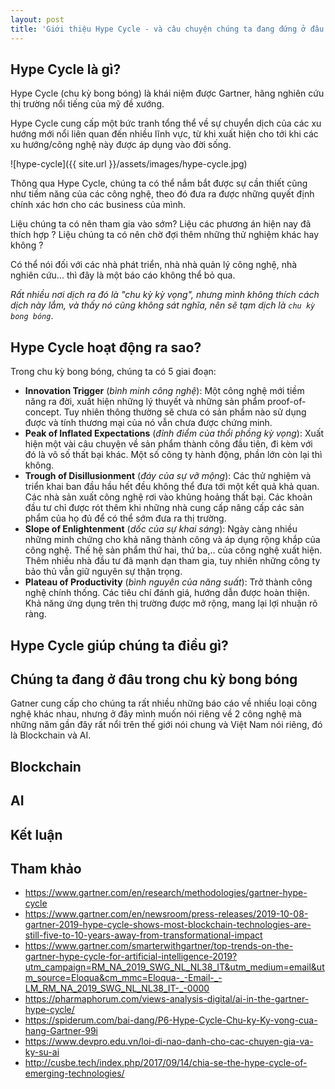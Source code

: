 ```yaml
---
layout: post
title: 'Giới thiệu Hype Cycle - và câu chuyện chúng ta đang đứng ở đâu trong chu kỳ bong bóng'
---
```


## Hype Cycle là gì?

Hype Cycle (chu kỳ bong bóng) là khái niệm được Gartner, hãng nghiên cứu thị trường nổi tiếng của mỹ đề xướng.

Hype Cycle cung cấp một bức tranh tổng thể về sự chuyển dịch của các xu hướng mới nổi liên quan đến nhiều lĩnh vực, từ khi xuất hiện cho tới khi các xu hướng/công nghệ này được áp dụng vào đời sống.

![hype-cycle]({{ site.url }}/assets/images/hype-cycle.jpg)

Thông qua Hype Cycle, chúng ta có thể nắm bắt được sự cần thiết cũng như tiềm năng của các công nghệ, theo đó đưa ra được những quyết định chính xác hơn cho các business của mình.

Liệu chúng ta có nên tham gia vào sớm? Liệu các phương án hiện nay đã thích hợp ? Liệu chúng ta có nên chờ đợi thêm những thử nghiệm khác hay không ?

Có thể nói đối với các nhà phát triển, nhà nhà quản lý công nghệ, nhà nghiên cứu... thì đây là một báo cáo không thể bỏ qua.

_Rất nhiều nơi dịch ra đó là "chu kỳ kỳ vọng", nhưng mình không thích cách dịch này lắm, và thấy nó cũng không sát nghĩa, nên sẽ tạm dịch là `chu kỳ bong bóng`_.

## Hype Cycle hoạt động ra sao?

Trong chu kỳ bong bóng, chúng ta có 5 giai đoạn:

- **Innovation Trigger** (_bình minh công nghệ_): Một công nghệ mới tiềm năng ra đời, xuất hiện những lý thuyết và những sản phẩm proof-of-concept. Tuy nhiên thông thường sẽ chưa có sản phẩm nào sử dụng được và tính thương mại của nó vẫn chưa được chứng minh.
- **Peak of Inflated Expectations** (_đỉnh điểm của thổi phồng kỳ vọng_): Xuất hiện một vài câu chuyện về sản phẩm thành công đầu tiên, đi kèm với đó là vô số thất bại khác. Một số công ty hành động, phần lớn còn lại thì không.
- **Trough of Disillusionment** (_đáy của sự vỡ mộng_): Các thử nghiệm và triển khai ban đầu hầu hết đều không thể đưa tới một kết quả khả quan. Các nhà sản xuất công nghệ rơi vào khủng hoảng thất bại. Các khoản đầu tư chỉ được rót thêm khi những nhà cung cấp nâng cấp các sản phẩm của họ đủ để có thể sớm đưa ra thị trường.
- **Slope of Enlightenment** (_dốc của sự khai sáng_): Ngày càng nhiều những minh chứng cho khả năng thành công và áp dụng rộng khắp của công nghệ. Thế hệ sản phẩm thứ hai, thứ ba,.. của công nghệ xuất hiện. Thêm nhiều nhà đầu tư đã mạnh dạn tham gia, tuy nhiên những công ty bảo thủ vẫn giữ nguyên sự thận trọng.
- **Plateau of Productivity** (_bình nguyên của năng suất_): Trở thành công nghệ chính thống. Các tiêu chí đánh giá, hướng dẫn được hoàn thiện. Khả năng ứng dụng trên thị trường được mở rộng, mang lại lợi nhuận rõ ràng.

## Hype Cycle giúp chúng ta điều gì?

## Chúng ta đang ở đâu trong chu kỳ bong bóng

Gatner cung cấp cho chúng ta rất nhiều những báo cáo về nhiều loại công nghệ khác nhau, nhưng ở đây mình muốn nói riêng về 2 công nghệ mà những năm gần đây rất nổi trên thế giới nói chung và Việt Nam nói riêng, đó là Blockchain và AI.

## Blockchain

## AI

## Kết luận

## Tham khảo

- https://www.gartner.com/en/research/methodologies/gartner-hype-cycle
- https://www.gartner.com/en/newsroom/press-releases/2019-10-08-gartner-2019-hype-cycle-shows-most-blockchain-technologies-are-still-five-to-10-years-away-from-transformational-impact
- https://www.gartner.com/smarterwithgartner/top-trends-on-the-gartner-hype-cycle-for-artificial-intelligence-2019?utm_campaign=RM_NA_2019_SWG_NL_NL38_IT&utm_medium=email&utm_source=Eloqua&cm_mmc=Eloqua-_-Email-_-LM_RM_NA_2019_SWG_NL_NL38_IT-_-0000
- https://pharmaphorum.com/views-analysis-digital/ai-in-the-gartner-hype-cycle/
- https://spiderum.com/bai-dang/P6-Hype-Cycle-Chu-ky-Ky-vong-cua-hang-Gartner-99i
- https://www.devpro.edu.vn/loi-di-nao-danh-cho-cac-chuyen-gia-va-ky-su-ai
- http://cusbe.tech/index.php/2017/09/14/chia-se-the-hype-cycle-of-emerging-technologies/
